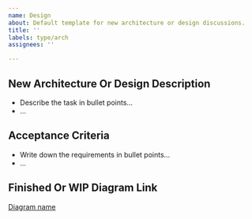 ```yaml
---
name: Design
about: Default template for new architecture or design discussions.
title: ''
labels: type/arch
assignees: ''

---
```


## New Architecture Or Design Description
- Describe the task in bullet points...
- ...

## Acceptance Criteria
- Write down the requirements in bullet points...
- ...

## Finished Or WIP Diagram Link
[Diagram name](url.com)
